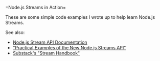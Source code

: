 =Node.js Streams in Action=

These are some simple code examples I wrote up to help learn Node.js Streams.

See also:

* [Node.js Stream API Documentation](http://nodejs.org/api/stream.html) 
* ["Practical Examples of the New Node.js Streams API"](http://strongloop.com/strongblog/practical-examples-of-the-new-node-js-streams-api/)
* [Substack's "Stream Handbook"](https://github.com/substack/stream-handbook)
